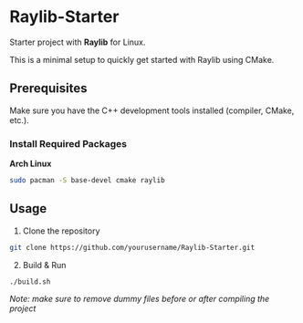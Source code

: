 # Raylib-Starter
Starter project with **Raylib** for Linux.

This is a minimal setup to quickly get started with Raylib using CMake.

## Prerequisites
Make sure you have the C++ development tools installed (compiler, CMake, etc.).

### Install Required Packages
**Arch Linux**
```bash
sudo pacman -S base-devel cmake raylib
```
## Usage
1. Clone the repository
```bash
git clone https://github.com/yourusername/Raylib-Starter.git
```
2. Build & Run
```bash
./build.sh
```
*Note: make sure to remove dummy files before or after compiling the project*
